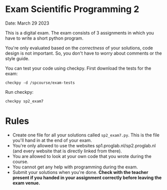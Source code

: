 # Exam Scientific Programming 2

Date: March 29 2023

This is a digital exam. The exam consists of 3 assignments in which you have to write a short python program.

You're only evaluated based on the _correctness_ of your solutions, code design is not important. So, you don't have to worry about comments or the style guide.

You can test your code using checkpy. First download the tests for the exam:

    checkpy -d /spcourse/exam-tests

Run checkpy:

    checkpy sp2_exam7

# Rules

- Create one file for all your solutions called `sp2_exam7.py`. This is the file you'll hand in at the end of your exam.
- You're only allowed to use the websites sp1.proglab.nl/sp2.proglab.nl (and every website that is directly linked from there).
- You are allowed to look at your own code that you wrote during the course.
- You cannot get any help with programming during the exam.
- Submit your solutions when you're done. **Check with the teacher present if you handed in your assignment correctly before leaving the exam venue.**
